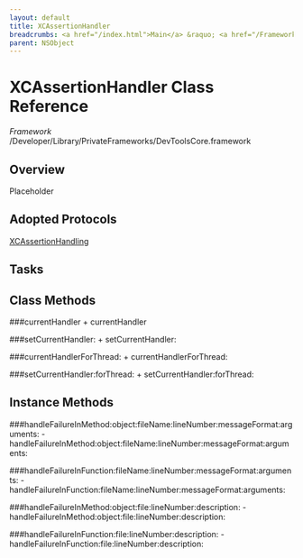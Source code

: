 ```yaml
---
layout: default
title: XCAssertionHandler
breadcrumbs: <a href="/index.html">Main</a> &raquo; <a href="/Frameworks.html">Framework</a> &raquo; <a href="/Frameworks/DevToolsCore.html">DevToolsCore</a> &raquo; XCAssertionHandler
parent: NSObject 
---
```

# XCAssertionHandler Class Reference

*Framework* /Developer/Library/PrivateFrameworks/DevToolsCore.framework

## Overview

Placeholder

## Adopted Protocols

[XCAssertionHandling]()

## Tasks

## Class Methods

<a name="+currentHandler"></a>
###currentHandler
    + currentHandler

<a name="+setCurrentHandler:"></a>
###setCurrentHandler:
    + setCurrentHandler:

<a name="+currentHandlerForThread:"></a>
###currentHandlerForThread:
    + currentHandlerForThread:

<a name="+setCurrentHandler:forThread:"></a>
###setCurrentHandler:forThread:
    + setCurrentHandler:forThread:

## Instance Methods

<a name="-handleFailureInMethod:object:fileName:lineNumber:messageFormat:arguments:"></a>
###handleFailureInMethod:object:fileName:lineNumber:messageFormat:arguments:
    - handleFailureInMethod:object:fileName:lineNumber:messageFormat:arguments:

<a name="-handleFailureInFunction:fileName:lineNumber:messageFormat:arguments:"></a>
###handleFailureInFunction:fileName:lineNumber:messageFormat:arguments:
    - handleFailureInFunction:fileName:lineNumber:messageFormat:arguments:

<a name="-handleFailureInMethod:object:file:lineNumber:description:"></a>
###handleFailureInMethod:object:file:lineNumber:description:
    - handleFailureInMethod:object:file:lineNumber:description:

<a name="-handleFailureInFunction:file:lineNumber:description:"></a>
###handleFailureInFunction:file:lineNumber:description:
    - handleFailureInFunction:file:lineNumber:description:

